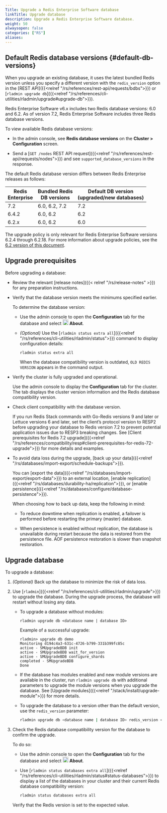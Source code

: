 ```yaml
---
Title: Upgrade a Redis Enterprise Software database
linkTitle: Upgrade database
description: Upgrade a Redis Enterprise Software database.
weight: 50
alwaysopen: false
categories: ["RS"]
aliases: 
---
```


## Default Redis database versions {#default-db-versions}

When you upgrade an existing database, it uses the latest bundled Redis version unless you specify a different version with the `redis_version` option in the [REST API]({{<relref "/rs/references/rest-api/requests/bdbs">}}) or [`rladmin upgrade db`]({{<relref "/rs/references/cli-utilities/rladmin/upgrade#upgrade-db">}}).

Redis Enterprise Software v6.x includes two Redis database versions: 6.0 and 6.2.
As of version 7.2, Redis Enterprise Software includes three Redis database versions.

To view available Redis database versions:

- In the admin console, see **Redis database versions** on the **Cluster > Configuration** screen.

- Send a [`GET /nodes` REST API request]({{<relref "/rs/references/rest-api/requests/nodes">}}) and see `supported_database_versions` in the response.

The default Redis database version differs between Redis Enterprise releases as follows:

| Redis<br />Enterprise | Bundled Redis<br />DB versions | Default DB version<br />(upgraded/new databases) |
|-------|----------|-----|
| 7.2 | 6.0, 6.2, 7.2 | 7.2 |
| 6.4.2 | 6.0, 6.2 | 6.2 |
| 6.2.x | 6.0, 6.2 | 6.0 |


The upgrade policy is only relevant for Redis Enterprise Software versions 6.2.4 through 6.2.18. For more information about upgrade policies, see the [6.2 version of this document](https://docs.redis.com/6.2/rs/installing-upgrading/upgrading/#redis-upgrade-policy).

## Upgrade prerequisites

Before upgrading a database:

- Review the relevant [release notes]({{< relref "/rs/release-notes" >}}) for any preparation instructions.

- Verify that the database version meets the minimums specified earlier.

    To determine the database version:

    - Use the admin console to open the **Configuration** tab for the database and select <img src="/images/rs/icons/info-icon.png#no-click" alt="The About database button" width="18px"> **About**.

    - _(Optional)_ Use the [`rladmin status extra all`]({{<relref "/rs/references/cli-utilities/rladmin/status">}}) command to display configuration details:

        ```sh
        rladmin status extra all
        ```
    
        When the database compatibility version is outdated, <nobr>`OLD REDIS VERSION`</nobr> appears in the command output.

- Verify the cluster is fully upgraded and operational.

    Use the admin console to display the **Configuration** tab for the cluster. The tab displays the cluster version information and the Redis database compatibility version.

- Check client compatibility with the database version.

    If you run Redis Stack commands with Go-Redis versions 9 and later or Lettuce versions 6 and later, set the client’s protocol version to RESP2 before upgrading your database to Redis version 7.2 to prevent potential application issues due to RESP3 breaking changes. See [Client prerequisites for Redis 7.2 upgrade]({{<relref "/rs/references/compatibility/resp#client-prerequisites-for-redis-72-upgrade">}}) for more details and examples.

- To avoid data loss during the upgrade, [back up your data]({{<relref "/rs/databases/import-export/schedule-backups">}}).  

    You can [export the data]({{<relref "/rs/databases/import-export/export-data">}}) to an external location, [enable replication]({{<relref "/rs/databases/durability-ha/replication">}}), or [enable persistence]({{<relref "/rs/databases/configure/database-persistence">}}).

    When choosing how to back up data, keep the following in mind:

    - To reduce downtime when replication is enabled, a failover is performed before restarting the primary (master) database.

    - When persistence is enabled without replication, the database is unavailable during restart because the data is restored from the persistence file. AOF persistence restoration is slower than snapshot restoration.

## Upgrade database

To upgrade a database:

1.  _(Optional)_  Back up the database to minimize the risk of data loss.

1.  Use [`rladmin`]({{<relref "/rs/references/cli-utilities/rladmin/upgrade">}}) to upgrade the database. During the upgrade process, the database will restart without losing any data.

    - To upgrade a database without modules:

        ``` shell
        rladmin upgrade db <database name | database ID>
        ```

        Example of a successful upgrade:

        ``` shell
        rladmin> upgrade db demo
        Monitoring d194c4a3-631c-4726-b799-331b399fc85c
        active - SMUpgradeBDB init
        active - SMUpgradeBDB wait_for_version
        active - SMUpgradeBDB configure_shards
        completed - SMUpgradeBDB
        Done
        ```

    - If the database has modules enabled and new module versions are available in the cluster, run `rladmin upgrade db` with additional parameters to upgrade the module versions when you upgrade the database. See [Upgrade modules]({{<relref "/stack/install/upgrade-module">}}) for more details.

    - To upgrade the database to a version other than the default version, use the `redis_version` parameter:

        ```sh
        rladmin upgrade db <database name | database ID> redis_version <version>
        ```

1. Check the Redis database compatibility version for the database to confirm the upgrade.  

    To do so:

    - Use the admin console to open the **Configuration** tab for the database and select <img src="/images/rs/icons/info-icon.png#no-click" alt="The About database button" width="18px"> **About**.

    - Use [`rladmin status databases extra all`]({{<relref "/rs/references/cli-utilities/rladmin/status#status-databases">}}) to display a list of the databases in your cluster and their current Redis database compatibility version:

        ```sh
        rladmin status databases extra all
        ```

    Verify that the Redis version is set to the expected value.
